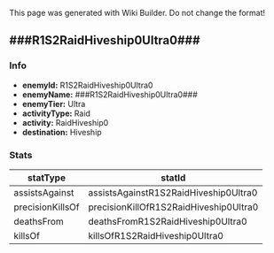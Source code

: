 <span class="wiki-builder">This page was generated with Wiki Builder. Do not change the format!</span>

## ###R1S2RaidHiveship0Ultra0###
### Info
* **enemyId:** R1S2RaidHiveship0Ultra0
* **enemyName:** ###R1S2RaidHiveship0Ultra0###
* **enemyTier:** Ultra
* **activityType:** Raid
* **activity:** RaidHiveship0
* **destination:** Hiveship

### Stats
statType | statId
-------- | ------
assistsAgainst | assistsAgainstR1S2RaidHiveship0Ultra0
precisionKillsOf | precisionKillOfR1S2RaidHiveship0Ultra0
deathsFrom | deathsFromR1S2RaidHiveship0Ultra0
killsOf | killsOfR1S2RaidHiveship0Ultra0

